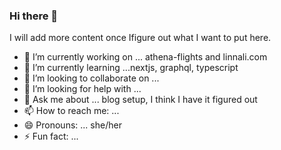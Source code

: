 ### Hi there 👋

I will add more content once Ifigure out what I want to put here.


<!--
**linnal86/linnal86** is a ✨ _special_ ✨ repository because its `README.md` (this file) appears on your GitHub profile.

Here are some ideas to get you started:
-->

- 🔭 I’m currently working on ... athena-flights and linnali.com
- 🌱 I’m currently learning ...nextjs, graphql, typescript
- 👯 I’m looking to collaborate on ...
- 🤔 I’m looking for help with ...
- 💬 Ask me about ... blog setup, I think I have it figured out
- 📫 How to reach me: ...
- 😄 Pronouns: ... she/her
- ⚡ Fun fact: ... 

